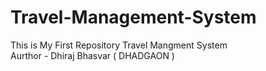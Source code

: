 # Travel-Management-System
This is My First Repository Travel Mangment System
<br>
Aurthor - Dhiraj Bhasvar ( DHADGAON )
